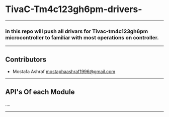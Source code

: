 # TivaC-Tm4c123gh6pm-drivers-

--- 

 ### in this repo will push all drivars for Tivac-tm4c123gh6pm microcontroller to familiar with most operations on controller.

---
## Contributors
  - Mostafa Ashraf <mostaphaashraf1996@gmail.com>
  
---
 ## API's Of each Module
  
  ....
  
  
  
 ---
